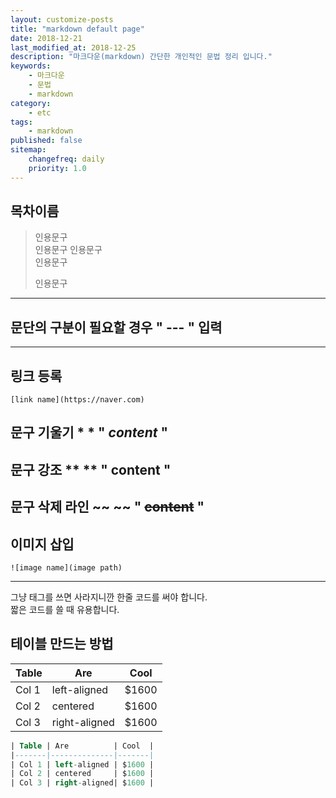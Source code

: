 ```yaml
---
layout: customize-posts
title: "markdown default page"
date: 2018-12-21
last_modified_at: 2018-12-25
description: "마크다운(markdown) 간단한 개인적인 문법 정리 입니다."
keywords:
    - 마크다운
    - 문법
    - markdown
category:
    - etc
tags:
    - markdown
published: false
sitemap: 
    changefreq: daily
    priority: 1.0
---
```


## 목차이름

> 인용문구  
> 인용문구
> 인용문구  
> 인용문구
>
> 인용문구

---

## 문단의 구분이 필요할 경우 " --- " 입력

---

## 링크 등록 
```
[link name](https://naver.com)
```

## 문구 기울기     * *      " *content* "

## 문구 강조      ** ** " **content** "

## 문구 삭제 라인 ~~ ~~ " ~~content~~ "

## 이미지 삽입 

```
![image name](image path)
```
---

그냥 태그<a>를 쓰면 사라지니깐 한줄 코드를 써야</a> 합니다.  
짧은 코드를 쓸 때 유용합니다.

## 테이블 만드는 방법  

| Table | Are          | Cool  |
|-------|--------------|-------|
| Col 1 | left-aligned | $1600 |
| Col 2 | centered     | $1600 |
| Col 3 | right-aligned| $1600 |

```sql
| Table | Are          | Cool  |
|-------|--------------|-------|
| Col 1 | left-aligned | $1600 |
| Col 2 | centered     | $1600 |
| Col 3 | right-aligned| $1600 |
```


